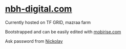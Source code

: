 # [nbh-digital.com](http://nbh-digital.com)

Currently hosted on TF GRID, mazraa farm

Bootstrapped and can be easily edited with [mobirise.com](http://mobirise.com)

Ask password from [Nickolay](https://t.me/nbabenko)

